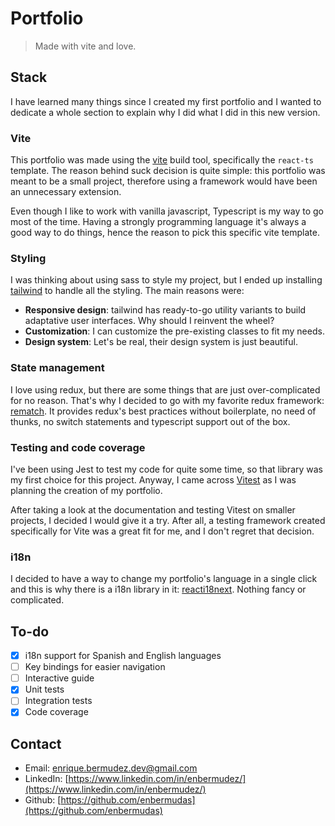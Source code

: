 # Portfolio

> Made with vite and love.

## Stack

I have learned many things since I created my first portfolio and I wanted to dedicate a whole section to explain why I did what I did in this new version.

### Vite

This portfolio was made using the [vite](https://vitejs.dev/) build tool, specifically the `react-ts` template. The reason behind suck decision is quite simple: this portfolio was meant to be a small project, therefore using a framework would have been an unnecessary extension.

Even though I like to work with vanilla javascript, Typescript is my way to go most of the time. Having a strongly programming language it's always a good way to do things, hence the reason to pick this specific vite template.

### Styling

I was thinking about using sass to style my project, but I ended up installing [tailwind](https://tailwindcss.com/docs/installation) to handle all the styling. The main reasons were:

- **Responsive design**: tailwind has ready-to-go utility variants to build adaptative user interfaces. Why should I reinvent the wheel?
- **Customization**: I can customize the pre-existing classes to fit my needs.
- **Design system**: Let's be real, their design system is just beautiful.

### State management

I love using redux, but there are some things that are just over-complicated for no reason. That's why I decided to go with my favorite redux framework: [rematch](https://rematchjs.org/). It provides redux's best practices without boilerplate, no need of thunks, no switch statements and typescript support out of the box.

### Testing and code coverage

I've been using Jest to test my code for quite some time, so that library was my first choice for this project. Anyway, I came across [Vitest](https://vitest.dev/) as I was planning the creation of my portfolio.

After taking a look at the documentation and testing Vitest on smaller projects, I decided I would give it a try. After all, a testing framework created specifically for Vite was a great fit for me, and I don't regret that decision.

### i18n

I decided to have a way to change my portfolio's language in a single click and this is why there is a i18n library in it: [reacti18next](https://react.i18next.com/). Nothing fancy or complicated.

## To-do

- [x] i18n support for Spanish and English languages
- [ ] Key bindings for easier navigation
- [ ] Interactive guide
- [x] Unit tests
- [ ] Integration tests
- [x] Code coverage

## Contact

- Email: <enrique.bermudez.dev@gmail.com>
- LinkedIn: [https://www.linkedin.com/in/enbermudez/](https://www.linkedin.com/in/enbermudez/)
- Github: [https://github.com/enbermudas](https://github.com/enbermudas)

